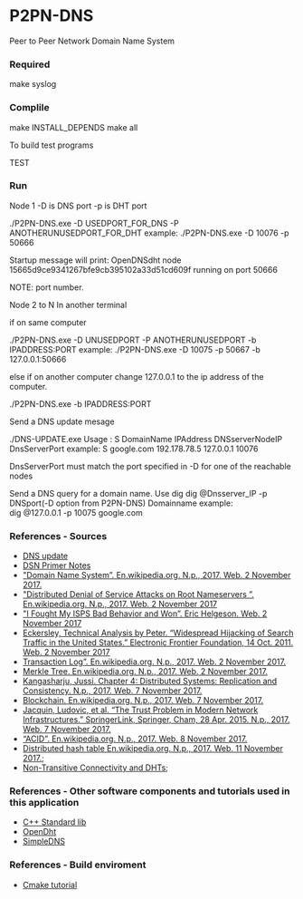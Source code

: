 # P2PN-DNS
Peer to Peer Network Domain Name System
### Required 
make 
syslog 

### Complile 
make INSTALL_DEPENDS
make all 

To build test programs 

TEST

### Run

Node 1 
-D is DNS port 
-p is DHT port

./P2PN-DNS.exe -D USEDPORT_FOR_DNS -P ANOTHERUNUSEDPORT_FOR_DHT
example:
./P2PN-DNS.exe -D 10076 -p 50666

Startup message will print: 
OpenDNSdht node 15665d9ce9341267bfe9cb395102a33d51cd609f running on port 50666

NOTE: port number.

Node 2 to N
In another terminal 

if on same computer

./P2PN-DNS.exe -D UNUSEDPORT -P ANOTHERUNUSEDPORT -b IPADDRESS:PORT
example:
./P2PN-DNS.exe -D 10075 -p 50667 -b 127.0.0.1:50666

else if on another computer change 127.0.0.1 to the ip address of the computer. 

./P2PN-DNS.exe -b IPADDRESS:PORT

Send a DNS update mesage 

./DNS-UPDATE.exe 
	Usage : S DomainName IPAddress DNSserverNodeIP DnsServerPort
example:
	S google.com 192.178.78.5 127.0.0.1 10076

DnsServerPort must match the port specified in -D for one of the reachable nodes

Send a DNS query for a domain name. Use dig
	dig @Dnsserver_IP -p DNSport(-D option from P2PN-DNS) Domainname 
example:  
	dig @127.0.0.1 -p 10075 google.com

### References - Sources
* [DNS update](https://tools.ietf.org/html/rfc2136)
* [DSN Primer Notes](http://www.cs.duke.edu/courses/fall16/compsci356/DNS/DNS-primer.pdf)
* ["Domain Name System”. En.wikipedia.org. N.p., 2017. Web. 2 November 2017.](https://en.wikipedia.org/wiki/Domain_Name_System)
* ["Distributed Denial of Service Attacks on Root Nameservers ”. En.wikipedia.org. N.p., 2017. Web. 2 November 2017](https://en.wikipedia.org/wiki/Distributed_denial-of-service_attacks_on_root_nameservers)
* ["I Fought My ISPS Bad Behavior and Won”. Eric Helgeson. Web. 2 November 2017](https://erichelgeson.github.io/blog/2013/12/31/i-fought-my-isps-bad-behavior-and-won/)
* [Eckersley, Technical Analysis by Peter. “Widespread Hijacking of Search Traffic in the United States.” Electronic Frontier Foundation, 14 Oct. 2011. Web. 2 November 2017](https://www.eff.org/deeplinks/2011/07/widespread-search-hijacking-in-the-us)
* [Transaction Log”. En.wikipedia.org. N.p., 2017. Web. 2 November 2017.](https://en.wikipedia.org/wiki/Transaction_log)
* [Merkle Tree. En.wikipedia.org. N.p., 2017. Web. 2 November 2017.](https://en.wikipedia.org/wiki/Merkle_tree)
* [Kangasharju, Jussi. Chapter 4: Distributed Systems: Replication and Consistency. N.p., 2017. Web. 7 November 2017.](https://www.cs.helsinki.fi/webfm_send/1256)
* [Blockchain. En.wikipedia.org. N.p., 2017. Web. 7 November 2017.](https://en.wikipedia.org/wiki/Blockchain)
* [Jacquin, Ludovic, et al. “The Trust Problem in Modern Network Infrastructures.” SpringerLink, Springer, Cham, 28 Apr. 2015. N.p., 2017. Web. 7 November 2017. ](https://link.springer.com/chapter/10.1007/978-3-319-25360-2_10)
* [“ACID”. En.wikipedia.org. N.p., 2017. Web. 8 November 2017.](https://en.wikipedia.org/wiki/Acid)
* [Distributed hash table En.wikipedia.org. N.p., 2017. Web. 11 November 2017.](https://en.wikipedia.org/wiki/Distributed_hash_table);
* [Non-Transitive Connectivity and DHTs](https://www.usenix.org/legacy/events/worlds05/tech/full_papers/freedman/freedman_html/index.html);

### References - Other software components and tutorials used in this application
* [C++ Standard lib]()
* [OpenDht](https://github.com/savoirfairelinux/opendht)
* [SimpleDNS](https://github.com/mwarning/SimpleDNS)

### References - Build enviroment 
* [Cmake tutorial](http://derekmolloy.ie/hello-world-introductions-to-cmake/)
